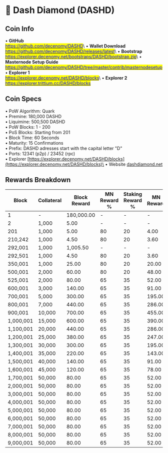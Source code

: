 # 🔸 Dash Diamond (DASHD)

## Coin Info

• **GitHub**\
[<mark style="color:blue;">https://github.com/decenomy/DASHD</mark>](https://github.com/decenomy/DASHD)<mark style="color:blue;"></mark>\ <mark style="color:blue;"></mark>• **Wallet Download**\
[<mark style="color:blue;">https://github.com/decenomy/DASHD/releases/latest</mark>](https://github.com/decenomy/DASHD/releases/latest)<mark style="color:blue;"></mark>\ <mark style="color:blue;"></mark>• **Bootstrap**\
[<mark style="color:blue;">https://explorer.decenomy.net/bootstraps/DASHD/bootstrap.zip</mark>](https://explorer.decenomy.net/bootstraps/DASHD/bootstrap.zip)<mark style="color:blue;"></mark>\ <mark style="color:blue;"></mark>• **Masternode Setup Guide**\
[<mark style="color:blue;">https://github.com/decenomy/DASHD/tree/master/contrib/masternodesetup</mark>](https://github.com/decenomy/DASHD/tree/master/contrib/masternodesetup)\
• **Explorer 1** \
[<mark style="color:blue;">https://explorer.decenomy.net/DASHD/blocks</mark>](https://explorer.decenomy.net/DASHD/blocks)<mark style="color:blue;"></mark>\ <mark style="color:blue;"></mark>• **Explorer 2**\
[<mark style="color:blue;">https://explorer.trittium.cc/DASHD/blocks</mark>](https://explorer.trittium.cc/DASHD/blocks)<mark style="color:blue;"></mark>

## Coin Specs

• PoW Algorithm: Quark\
• Premine: 180,000 DASHD\
• Liquimine: 500,500 DASHD\
• PoW Blocks: 1 - 200\
• PoS Blocks: Starting from 201\
• Block Time: 60 Seconds\
• Maturity: 15 Confirmations\
• Prefix: DASHD adresses start with the capital letter "D"\
• Ports: 12341 (p2p) / 23452 (rpc)\
• Explorer [https://explorer.decenomy.net/DASHD/blocks](https://explorer.decenomy.net/DASHD/blocks)\
• Website [dashdiamond.net](https://dashdiamond.net/)

## Rewards Breakdown



| Block     | Collateral | Block Reward | MN Reward % | Staking Reward % | MN Reward | Staker Reward | roi 40%  | roi 50%  | roi 60%  | roi 70%  | coin supply |
| --------- | ---------- | ------------ | ----------- | ---------------- | --------- | ------------- | -------- | -------- | -------- | -------- | ----------- |
| 1         | -          | 180,000.00   | -           | -                | -         | -             | -        | -        | -        | -        | 180K        |
| 2         | 1,000      | 5.00         | -           | -                | -         | -             | -        | -        | -        | -        | 180K        |
| 201       | 1,000      | 5.00         | 80          | 20               | 4.00      | 1.00          | 2,903.87 | 2,323.09 | 1,935.91 | 1,659.35 | 181K        |
| 210,242   | 1,000      | 4.50         | 80          | 20               | 3.60      | 0.90          | 384.21   | 307.37   | 256.14   | 219.55   | 1M          |
| 292,001   | 1,000      | 1,005.50     | -           | -                | -         | 4.50          | -        | -        | -        | -        | 2M          |
| 292,501   | 1,000      | 4.50         | 80          | 20               | 3.60      | 0.90          | 225.06   | 180.05   | 150.04   | 128.60   | 2M          |
| 350,001   | 1,000      | 25.00        | 80          | 20               | 20.00     | 5.00          | 1,113.26 | 890.61   | 742.17   | 636.15   | 2M          |
| 500,001   | 2,000      | 60.00        | 80          | 20               | 48.00     | 12.00         | 1,032.16 | 825.73   | 688.11   | 589.81   | 6M          |
| 525,001   | 2,000      | 80.00        | 65          | 35               | 52.00     | 28.00         | 897.79   | 718.23   | 598.53   | 513.02   | 8M          |
| 600,001   | 3,000      | 140.00       | 65          | 35               | 91.00     | 49.00         | 878.53   | 702.82   | 585.68   | 502.01   | 14M         |
| 700,001   | 5,000      | 300.00       | 65          | 35               | 195.00    | 105.00        | 928.00   | 742.40   | 618.67   | 530.29   | 28M         |
| 800,001   | 7,000      | 440.00       | 65          | 35               | 286.00    | 154.00        | 652.31   | 521.85   | 434.87   | 372.75   | 58M         |
| 900,001   | 10,000     | 700.00       | 65          | 35               | 455.00    | 245.00        | 588.39   | 470.71   | 392.26   | 336.22   | 102M        |
| 1,000,001 | 15,000     | 600.00       | 65          | 35               | 390.00    | 210.00        | 298.62   | 238.89   | 199.08   | 170.64   | 172M        |
| 1,100,001 | 20,000     | 440.00       | 65          | 35               | 286.00    | 154.00        | 162.26   | 129.81   | 108.17   | 92.72    | 232M        |
| 1,200,001 | 25,000     | 380.00       | 65          | 35               | 247.00    | 133.00        | 117.76   | 94.21    | 78.51    | 67.29    | 276M        |
| 1,300,001 | 30,000     | 300.00       | 65          | 35               | 195.00    | 105.00        | 81.70    | 65.36    | 54.47    | 46.69    | 314M        |
| 1,400,001 | 35,000     | 220.00       | 65          | 35               | 143.00    | 77.00         | 54.68    | 43.75    | 36.46    | 31.25    | 344M        |
| 1,500,001 | 40,000     | 140.00       | 65          | 35               | 91.00     | 49.00         | 32.71    | 26.16    | 21.80    | 18.69    | 366M        |
| 1,600,001 | 45,000     | 120.00       | 65          | 35               | 78.00     | 42.00         | 27.00    | 21.60    | 18.00    | 15.43    | 380M        |
| 1,700,001 | 50,000     | 80.00        | 65          | 35               | 52.00     | 28.00         | 17.45    | 13.96    | 11.63    | 9.97     | 392M        |
| 2,000,001 | 50,000     | 80.00        | 65          | 35               | 52.00     | 28.00         | 16.44    | 13.15    | 10.96    | 9.39     | 416M        |
| 3,000,001 | 50,000     | 80.00        | 65          | 35               | 52.00     | 28.00         | 13.79    | 11.03    | 9.19     | 7.88     | 496M        |
| 4,000,001 | 50,000     | 80.00        | 65          | 35               | 52.00     | 28.00         | 11.87    | 9.50     | 7.91     | 6.78     | 576M        |
| 5,000,001 | 50,000     | 80.00        | 65          | 35               | 52.00     | 28.00         | 10.42    | 8.34     | 6.95     | 5.96     | 656M        |
| 6,000,001 | 50,000     | 80.00        | 65          | 35               | 52.00     | 28.00         | 9.29     | 7.43     | 6.19     | 5.31     | 736M        |
| 7,000,001 | 50,000     | 80.00        | 65          | 35               | 52.00     | 28.00         | 8.38     | 6.70     | 5.59     | 4.79     | 816M        |
| 8,000,001 | 50,000     | 80.00        | 65          | 35               | 52.00     | 28.00         | 7.63     | 6.10     | 5.09     | 4.36     | 896M        |
| 9,000,001 | 50,000     | 80.00        | 65          | 35               | 52.00     | 28.00         | 7.00     | 5.60     | 4.67     | 4.00     | 976M        |

